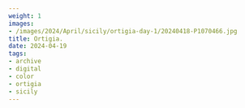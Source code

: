 ```yaml
---
weight: 1
images:
- /images/2024/April/sicily/ortigia-day-1/20240418-P1070466.jpg
title: Ortigia.
date: 2024-04-19
tags:
- archive
- digital
- color
- ortigia
- sicily
---
```


